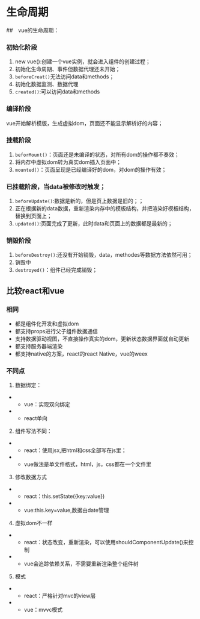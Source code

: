 # 生命周期
##　vue的生命周期：

### 初始化阶段
 1. new vue():创建一个vue实例，就会进入组件的创建过程；
 2. 初始化生命周期、事件但数据代理还未开始；
 3. `beforeCreat()`无法访问data和methods；
 4. 初始化数据监测、数据代理
 5. `created()`:可以访问data和methods
### 编译阶段
vue开始解析模版，生成虚拟dom，页面还不能显示解析好的内容；
### 挂载阶段
 1. `beforMount()`：页面还是未编译的状态，对所有dom的操作都不奏效；
 2. 将内存中虚拟dom转为真实dom插入页面中；
 3. `mounted()`：页面呈现是已经编译好的dom，对dom的操作有效；
### 已挂载阶段，当data被修改时触发；
1.  `beforeUpdate()`:数据是新的，但是页上数据是旧的；；
2.  正在根据新的data数据，重新渲染内存中的模板结构，并把渲染好模板结构，替换到页面上；
3.  `updated()`:页面完成了更新，此时data和页面上的数据都是最新的；
### 销毁阶段
1.  `beforeDestroy()`:还没有开始销毁，data，methodes等数据方法依然可用；
2.  销毁中
3.  `destroyed()`：组件已经完成销毁；

## 比较react和vue

### 相同
- 都是组件化开发和虚拟dom
- 都支持props进行父子组件数据通信
- 支持数据驱动视图，不直接操作真实的dom，更新状态数据界面就自动更新
- 都支持服务器端渲染
- 都支持native的方案，react的react Native，vue的weex

### 不同点
 1. 数据绑定：
- - vue：实现双向绑定
- - react单向
 2. 组件写法不同：
- - react：使用jsx,把html和css全部写在js里；
- - vue做法是单文件格式，html，js，css都在一个文件里
 3. 修改数据方式
- - react：this.setState({key:value})
- - vue:this.key=value,数据由date管理
 4. 虚拟dom不一样
- - react：状态改变，重新渲染，可以使用shouldComponentUpdate()来控制
- - vue会追踪依赖关系，不需要重新渲染整个组件树
 5. 模式
- - react：严格针对mvc的view层
- - vue：mvvc模式
